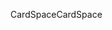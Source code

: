 <span data-ttu-id="7bec4-101">CardSpace</span><span class="sxs-lookup"><span data-stu-id="7bec4-101">CardSpace</span></span>